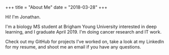 +++
title = "About Me"
date = "2018-03-28"
+++

Hi! I'm Jonathan.

I'm a biology MS student at Brigham Young University interested in deep learning, and I graduate April 2019. I'm doing cancer research and IT work.

Check out my GitHub for projects I've worked on, take a look at my LinkedIn for my resume, and shoot me an email if you have any questions.